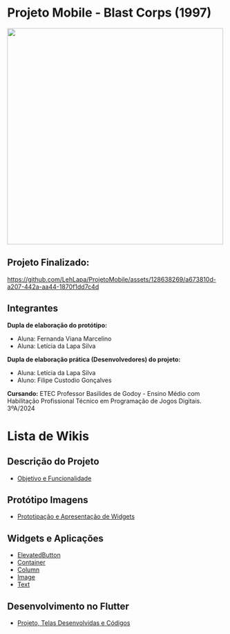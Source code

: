 # Projeto Mobile - Blast Corps (1997)
<img width="500" src="https://github.com/LehLapa/ProjetoMobile2/assets/128638269/780654b5-d412-494c-b529-93fb6c756c58">

## Projeto Finalizado:

https://github.com/LehLapa/ProjetoMobile/assets/128638269/a673810d-a207-442a-aa44-1870f1dd7c4d

## Integrantes
**Dupla de elaboração do protótipo:**

- Aluna: Fernanda Viana Marcelino
- Aluna: Letícia da Lapa Silva

**Dupla de elaboração prática (Desenvolvedores) do projeto:**

- Aluna: Letícia da Lapa Silva
- Aluno: Filipe Custodio Gonçalves
  
**Cursando:** ETEC Professor Basilides de Godoy - Ensino Médio com Habilitação Profissional Técnico em Programação de Jogos Digitais. 3ºA/2024

# Lista de Wikis

## Descrição do Projeto
- <a href="https://github.com/LehLapa/ProjetoMobile/wiki/Descrição-Projeto"> Objetivo e Funcionalidade <a>
## Protótipo Imagens
- <a href="https://github.com/LehLapa/ProjetoMobile/wiki/Protótipo-Imagens"> Prototipação e Apresentação de Widgets<a>
## Widgets e Aplicações
- <a href="https://github.com/LehLapa/ProjetoMobile/wiki/Widget:-Elevated-Button"> ElevatedButton <a>
- <a href="https://github.com/LehLapa/ProjetoMobile/wiki/Widget:-Container"> Container <a>
- <a href="https://github.com/LehLapa/ProjetoMobile/wiki/Widget:-Column"> Column <a>
- <a href="https://github.com/LehLapa/ProjetoMobile/wiki/Widget:-Image"> Image <a>
- <a href="https://github.com/LehLapa/ProjetoMobile/wiki/Widget:-Text"> Text <a>
## Desenvolvimento no Flutter
- <a href="https://github.com/LehLapa/ProjetoMobile/wiki/Desenvolvimento-no-Flutter"> Projeto, Telas Desenvolvidas e Códigos<a>
